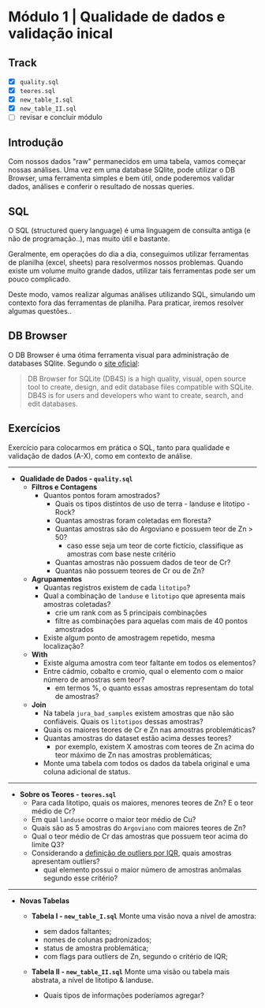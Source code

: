 # Módulo 1 | Qualidade de dados e validação inical

## Track

* [x] `quality.sql`
* [x] `teores.sql`
* [x] `new_table_I.sql`
* [x] `new_table_II.sql`
* [ ] revisar e concluir módulo

## Introdução

Com nossos dados "raw" permanecidos em uma tabela, vamos começar nossas análises. Uma vez em uma database SQlite, pode utilizar o DB Browser, uma ferramenta simples e bem útil, onde poderemos validar dados, análises e conferir o resultado de nossas queries.

## SQL

O SQL (structured query language) é uma linguagem de consulta antiga (e não de programação..), mas muito útil e bastante.

Geralmente, em operações do dia a dia, conseguimos utilizar ferramentas de planilha (excel, sheets) para resolvermos nossos problemas. Quando existe um volume muito grande dados, utilizar tais ferramentas pode ser um pouco complicado.

Deste modo, vamos realizar algumas análises utilizando SQL, simulando um contexto fora das ferramentas de planilha. Para praticar, iremos resolver algumas questões..

## DB Browser

O DB Browser é uma ótima ferramenta visual para administração de databases SQlite. Segundo o [site oficial](https://sqlitebrowser.org/):

>DB Browser for SQLite (DB4S) is a high quality, visual, open source tool to create, design, and edit database files compatible with SQLite. DB4S is for users and developers who want to create, search, and edit databases.

## Exercícios

Exercício para colocarmos em prática o SQL, tanto para qualidade e validação de dados (A-X), como em contexto de análise.

---

* **Qualidade de Dados - `quality.sql`**
  * **Filtros e Contagens**
    * Quantos pontos foram amostrados?
      * Quais os tipos distintos de uso de terra - landuse e litotipo - Rock?
      * Quantas amostras foram coletadas em floresta?
      * Quantas amostras são do Argoviano e possuem teor de Zn > 50?
        * caso esse seja um teor de corte fictício, classifique as amostras com base neste critério
      * Quantas amostras não possuem dados de teor de Cr?
      * Quantas não possuem teores de Cr ou de Zn?
  * **Agrupamentos**
    * Quantas registros existem de cada `litotipo`?
    * Qual a combinação de `landuse` e `litotipo` que apresenta mais amostras coletadas?
      * crie um rank com as 5 principais combinações
      * filtre as combinações para aquelas com mais de 40 pontos amostrados
    * Existe algum ponto de amostragem repetido, mesma localização?
  * **With**
    * Existe alguma amostra com teor faltante em todos os elementos?
    * Entre cádmio, cobalto e cromio, qual o elemento com o maior número de amostras sem teor?
      * em termos %, o quanto essas amostras representam do total de amostras?
  * **Join**
    * Na tabela `jura_bad_samples` existem amostras que não são confiáveis. Quais os `litotipos` dessas amostras?
    * Quais os maiores teores de Cr e Zn nas amostras problemáticas?
    * Quantas amostras do dataset estão acima desses teores?
      * por exemplo, existem X amostras com teores de Zn acima do teor máximo de Zn nas amostras problemáticas;
    * Monte uma tabela com todos os dados da tabela original e uma coluna adicional de status.

---

* **Sobre os Teores - `teores.sql`**
  * Para cada litotipo, quais os maiores, menores teores de Zn? E o teor médio de Cr?
  * Em qual `landuse` ocorre o maior teor médio de Cu?
  * Quais são as 5 amostras do `Argoviano` com maiores teores de Zn?
  * Qual o teor médio de Cr das amostras que possuem teor acima do limite Q3?
  * Considerando a [definição de outliers por IQR](https://towardsdatascience.com/why-1-5-in-iqr-method-of-outlier-detection-5d07fdc82097), quais amostras apresentam outliers?
    * qual elemento possui o maior número de amostras anômalas segundo esse critério?

---

* **Novas Tabelas**
  * **Tabela I -  `new_table_I.sql`** Monte uma visão nova a nível de amostra:
    * sem dados faltantes;
    * nomes de colunas padronizados;
    * status de amostra problemática;
    * com flags para outliers de Zn, segundo o critério de IQR;
  
  * **Tabela II -  `new_table_II.sql`** Monte uma visão ou tabela mais abstrata, a nível de litotipo & landuse.
    * Quais tipos de informações poderíamos agregar?
